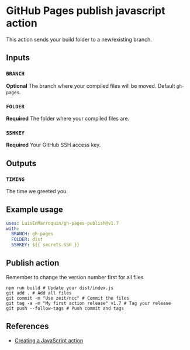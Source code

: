 # GitHub Pages publish javascript action

This action sends your build folder to a new/existing branch.

## Inputs

### `BRANCH`

**Optional** The branch where your compiled files will be moved. Default `gh-pages`.

### `FOLDER`

**Required** The folder where your compiled files are.

### `SSHKEY`

**Required** Your GitHub SSH access key.

## Outputs

### `TIMING`

The time we greeted you.

## Example usage

```yml
uses: LuisEnMarroquin/gh-pages-publish@v1.7
with:
  BRANCH: gh-pages
  FOLDER: dist
  SSHKEY: ${{ secrets.SSH }}
```

## Publish action

Remember to change the version number first for all files

```shell
npm run build # Update your dist/index.js
git add . # Add all files
git commit -m "Use zeit/ncc" # Commit the files
git tag -a -m "My first action release" v1.7 # Tag your release
git push --follow-tags # Push commit and tags
```

## References

* [Creating a JavaScript action](https://docs.github.com/en/actions/creating-actions/creating-a-javascript-action)
